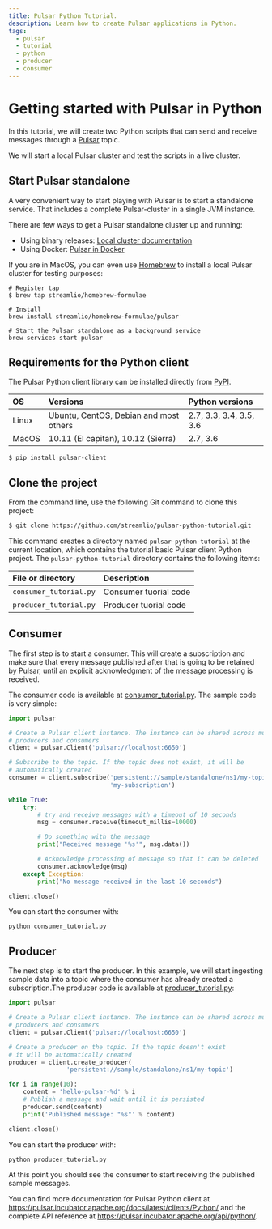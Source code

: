 ```yaml
---
title: Pulsar Python Tutorial.
description: Learn how to create Pulsar applications in Python.
tags:
  - pulsar
  - tutorial
  - python
  - producer
  - consumer
---
```


# Getting started with Pulsar in Python

In this tutorial, we will create two Python scripts that can send and receive
messages through a [Pulsar](https://pulsar.incubator.apache.org/) topic.

We will start a local Pulsar cluster and test the scripts in a live cluster.

## Start Pulsar standalone

A very convenient way to start playing with Pulsar is to start a standalone service. That includes
a complete Pulsar-cluster in a single JVM instance.

There are few ways to get a Pulsar standalone cluster up and running:
 * Using binary releases: [Local cluster documentation](https://pulsar.incubator.apache.org/docs/latest/getting-started/LocalCluster/)
 * Using Docker: [Pulsar in Docker](https://pulsar.incubator.apache.org/docs/latest/getting-started/docker/)

If you are in MacOS, you can even use [Homebrew](https://brew.sh/) to install a local Pulsar cluster
for testing purposes:

```shell
# Register tap
$ brew tap streamlio/homebrew-formulae

# Install
brew install streamlio/homebrew-formulae/pulsar

# Start the Pulsar standalone as a background service
brew services start pulsar
```

## Requirements for the Python client

The Pulsar Python client library can be installed directly from [PyPI](https://pypi.org/project/pulsar-client).

| OS    | Versions                               | Python versions         |
|:------|:---------------------------------------|:------------------------|
| Linux | Ubuntu, CentOS, Debian and most others | 2.7, 3.3, 3.4, 3.5, 3.6 |
| MacOS | 10.11 (El capitan), 10.12 (Sierra)     | 2.7, 3.6                |

```shell
$ pip install pulsar-client
```

## Clone the project

From the command line, use the following Git command to clone this project:

```bash
$ git clone https://github.com/streamlio/pulsar-python-tutorial.git
```

This command creates a directory named `pulsar-python-tutorial` at the current location, which contains
the tutorial basic Pulsar client Python project. The `pulsar-python-tutorial` directory
contains the following items:

File or directory | Description
:-----------------|:-----------
`consumer_tutorial.py` | Consumer tuorial code
`producer_tutorial.py` | Producer tuorial code


## Consumer

The first step is to start a consumer. This will create a subscription and make sure that every
message published after that is going to be retained by Pulsar, until an explicit acknowledgment
of the message processing is received.

The consumer code is available at [consumer_tutorial.py](consumer_tutorial.py).
The sample code is very simple:

```python
import pulsar

# Create a Pulsar client instance. The instance can be shared across multiple
# producers and consumers
client = pulsar.Client('pulsar://localhost:6650')

# Subscribe to the topic. If the topic does not exist, it will be
# automatically created
consumer = client.subscribe('persistent://sample/standalone/ns1/my-topic',
                            'my-subscription')

while True:
    try:
        # try and receive messages with a timeout of 10 seconds
        msg = consumer.receive(timeout_millis=10000)

        # Do something with the message
        print("Received message '%s'", msg.data())

        # Acknowledge processing of message so that it can be deleted
        consumer.acknowledge(msg)
    except Exception:
        print("No message received in the last 10 seconds")

client.close()
```

You can start the consumer with:

```shell
python consumer_tutorial.py
```


## Producer

The next step is to start the producer. In this example, we will start ingesting sample data into
a topic where the consumer has already created a subscription.The producer code is available at [producer_tutorial.py](producer_tutorial.py):

```python
import pulsar

# Create a Pulsar client instance. The instance can be shared across multiple
# producers and consumers
client = pulsar.Client('pulsar://localhost:6650')

# Create a producer on the topic. If the topic doesn't exist
# it will be automatically created
producer = client.create_producer(
                'persistent://sample/standalone/ns1/my-topic')

for i in range(10):
    content = 'hello-pulsar-%d' % i
    # Publish a message and wait until it is persisted
    producer.send(content)
    print('Published message: "%s"' % content)

client.close()
```

You can start the producer with:

```shell
python producer_tutorial.py
```

At this point you should see the consumer to start receiving the published sample messages.

You can find more documentation for Pulsar Python client at https://pulsar.incubator.apache.org/docs/latest/clients/Python/
 and the complete API reference at https://pulsar.incubator.apache.org/api/python/.
